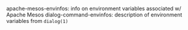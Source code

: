 apache-mesos-envinfos: info on environment variables associated w/ Apache Mesos
dialog-command-envinfos: description of environment variables from `dialog(1)`
